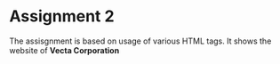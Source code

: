 # Assignment 2
The assisgnment is based on usage of various HTML tags.
It shows the website of **Vecta Corporation**
